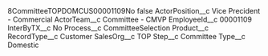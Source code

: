 <?xml version="1.0" encoding="UTF-8"?>
<CustomMetadata xmlns="http://soap.sforce.com/2006/04/metadata" xmlns:xsi="http://www.w3.org/2001/XMLSchema-instance" xmlns:xsd="http://www.w3.org/2001/XMLSchema">
    <label>8CommitteeTOPDOMCUS00001109No</label>
    <protected>false</protected>
    <values>
        <field>ActorPosition__c</field>
        <value xsi:type="xsd:string">Vice Precident - Commercial</value>
    </values>
    <values>
        <field>ActorTeam__c</field>
        <value xsi:type="xsd:string">Committee - CMVP</value>
    </values>
    <values>
        <field>EmployeeId__c</field>
        <value xsi:type="xsd:string">00001109</value>
    </values>
    <values>
        <field>InterByTX__c</field>
        <value xsi:type="xsd:string">No</value>
    </values>
    <values>
        <field>Process__c</field>
        <value xsi:type="xsd:string">CommitteeSelection</value>
    </values>
    <values>
        <field>Product__c</field>
        <value xsi:nil="true"/>
    </values>
    <values>
        <field>RecordType__c</field>
        <value xsi:type="xsd:string">Customer</value>
    </values>
    <values>
        <field>SalesOrg__c</field>
        <value xsi:type="xsd:string">TOP</value>
    </values>
    <values>
        <field>Step__c</field>
        <value xsi:type="xsd:string">Committee</value>
    </values>
    <values>
        <field>Type__c</field>
        <value xsi:type="xsd:string">Domestic</value>
    </values>
</CustomMetadata>

